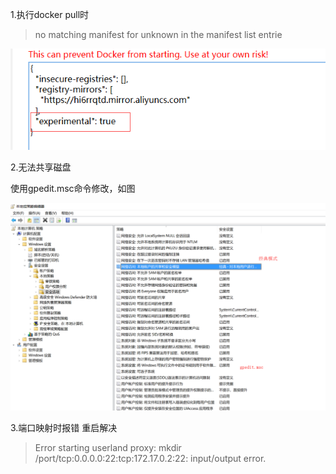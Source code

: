 1.执行docker pull时

>no matching manifest for unknown in the manifest list entrie

![](./images/docker-pull-error.png)

2.无法共享磁盘

使用gpedit.msc命令修改，如图

![](./images/gpedit.png)

3.端口映射时报错  重启解决

>Error starting userland proxy: mkdir /port/tcp:0.0.0.0:22:tcp:172.17.0.2:22: input/output error.

